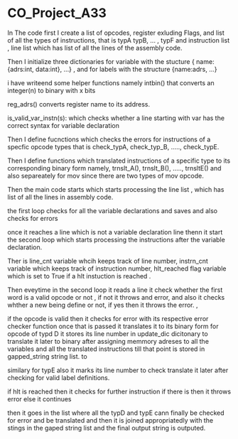 # CO_Project_A33
In The code first I create a list of opcodes, register exluding Flags, and list of all the types of instructions, that is typA typB, ... , typF and instruction list , line list which has list of all the lines of the assembly code.

Then I initialize three dictionaries for variable with the stucture { name:{adrs:int, data:int}, ...} , 
and for labels with the structure {name:adrs, ...} 

i have writeend some helper functions namely intbin() that  converts an integer(n) to binary with x bits

reg_adrs() converts register name to its address.

is_valid_var_instn(s): which checks whether a line starting with var has the correct syntax for variable declaration

Then I define fucnctions which checks the errors for instructions of a specfic opcode types that is 
check_typA, check_typ_B, ....., check_typE. 

Then I define functions which translated instructions of a specific type to its corresponding binary form
namely, trnslt_A(), trnslt_B(), ....., trnsltE() and also separeately  for mov since there are two types of mov opcode.

Then the main code starts which starts processing the line list , which has list of all the lines in assembly code.

the first loop checks for all the variable declarations and saves and also checks for errors

once it reaches a line which is not a variable declaration line thenn it start the second loop which starts processing the instructions after the variable declaration. 

Ther is line_cnt variable whcih keeps track of line number, instrn_cnt variable which keeps track of instruction number, hlt_reached flag variable which is set to True if a hlt instuction is reached .

Then eveytime in the second loop it reads a line it check whether the first word is a valid opcode or not , if not it throws and error, and also it checks whther a new being define or not, if yes then it throws the error. , 

if the opcode is valid then it checks for error with its respective error checker function once that is passed it translates it to its binary form 
for opcode of typd D it stores its line number in update_dic dicitonary to translate it later to binary after assigning memmory adreses to all the variables and all the translated instructions till that point is stored in gapped_string string list. to 

similary for typE also it marks its line number to check translate it later after checking for valid label definitions. 

if hlt is reached then it checks for further instruction if there is then it throws error else it continues 

then it goes in the list where all the typD and typE cann finally be checked for error and be translated and then it is joined appropriatedly with the stings in the gaped string list and the final output string is outputed. 

